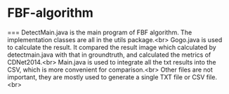 # FBF-algorithm
===
DetectMain.java is the main program of FBF algorithm. The implementation classes are all in the utils package.\<br>
Gogo.java is used to calculate the result. It compared the result image which calculated by detectmain.java with that in groundtruth, and calculated the metrics of CDNet2014.\<br>
Main.java is used to integrate all the txt results into the CSV, which is more convenient for comparison.\<br>
Other files are not important, they are mostly used to generate a single TXT file or CSV file.\<br>
